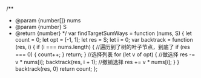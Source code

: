 /**
 * @param {number[]} nums
 * @param {number} S
 * @return {number}
 */
var findTargetSumWays = function (nums, S) {
    let count = 0;
    let opt = [-1, 1];
    let res = S;
    let i = 0;
    var backtrack = function (res, i) {
        if (i === nums.length) {
            //遍历到了树的叶子节点，到底了
            if (res === 0) {
                count++;
            }
            return;
        }
        //选择列表
        for (let v of opt) {
            //做选择
            res -= v * nums[i];
            backtrack(res, i + 1);
            //撤销选择
            res += v * nums[i];
        }
    }
    backtrack(res, 0)
    return count;
};


